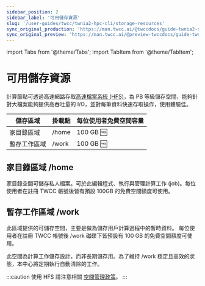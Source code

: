 ```yaml
---
sidebar_position: 2
sidebar_label: '可用儲存資源'
slug: '/user-guides/twcc/twnia2-hpc-cli/storage-resources'
sync_original_production: 'https://man.twcc.ai/@twccdocs/guide-twnia2-storage-capability-zh' 
sync_original_preview: 'https://man.twcc.ai/@preview-twccdocs/guide-twnia2-storage-capability-zh'
---
```


import Tabs from '@theme/Tabs';
import TabItem from '@theme/TabItem';

# 可用儲存資源

計算節點可透過高速網路存取[高速檔案系統 (HFS)](/docs/user-guides/twcc/hfs)，為 PB 等級儲存空間，能夠針對大檔案能夠提供高吞吐量的 I/O，並對每筆資料快速存取操作，使用體驗佳。


| 儲存區域 | 掛載點 | 每位使用者免費空間容量 |
| -------- | -------- | -------- |
| 家目錄區域     | /home     |  100 GB :free: |
| 暫存工作區域     | /work     |  100 GB :free:|


## 家目錄區域 /home

家目錄空間可儲存私人檔案。可於此編輯程式、執行與管理計算工作 (job)。每位使用者在註冊 TWCC 帳號後皆有預設 100GB 的免費空間額度可使用。

## 暫存工作區域 /work

此區域提供的可儲存空間，主要是做為儲存用戶計算過程中的暫時資料。
每位使用者在註冊 TWCC 帳號後 /work 磁碟下皆預設有 100 GB 的免費空間額度可使用。

此空間為計算工作儲存設計，而非長期儲存用。為了維持 /work 穩定且高效的狀態，本中心將定期執行自動清除的工作。

:::caution
使用 HFS 請注意相關 [<ins>空間管理政策</ins>](https://man.twcc.ai/@twsdocs/guide-hfs-zh?type=view#HFS-%E7%A9%BA%E9%96%93%E7%AE%A1%E7%90%86%E6%94%BF%E7%AD%96)。
:::



